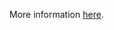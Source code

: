 More information [here](https://docs.prismacloud.io/en/enterprise-edition/policy-reference/azure-policies/azure-general-policies/azr-general-166).
